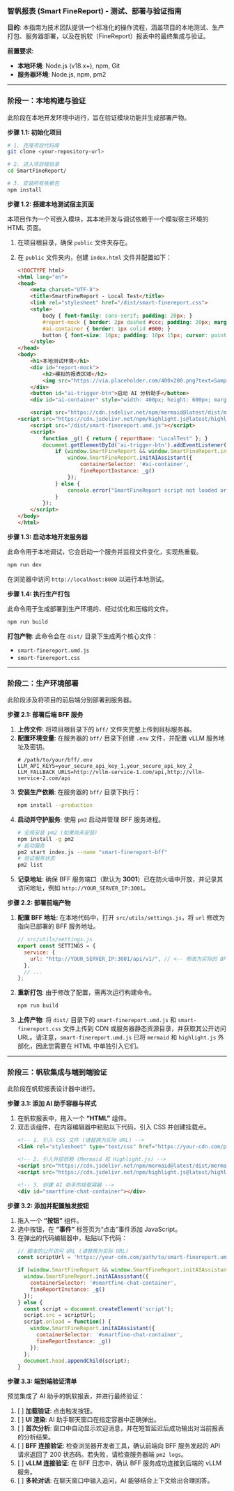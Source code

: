 ### **智帆报表 (Smart FineReport) - 测试、部署与验证指南**

**目的**: 本指南为技术团队提供一个标准化的操作流程，涵盖项目的本地测试、生产打包、服务器部署，以及在帆软（FineReport）报表中的最终集成与验证。

**前置要求**:

* **本地环境**: Node.js (v18.x+), npm, Git
* **服务器环境**: Node.js, npm, pm2

---

### **阶段一：本地构建与验证**

此阶段在本地开发环境中进行，旨在验证模块功能并生成部署产物。

**步骤 1.1: 初始化项目**

```bash
# 1. 克隆项目代码库
git clone <your-repository-url>

# 2. 进入项目根目录
cd SmartFineReport/

# 3. 安装所有依赖包
npm install
```

**步骤 1.2: 搭建本地测试宿主页面**

本项目作为一个可嵌入模块，其本地开发与调试依赖于一个模拟宿主环境的 HTML 页面。

1. 在项目根目录，确保 `public` 文件夹存在。
2. 在 `public` 文件夹内，创建 `index.html` 文件并配置如下：

   ```html
   <!DOCTYPE html>
   <html lang="en">
   <head>
       <meta charset="UTF-8">
       <title>SmartFineReport - Local Test</title>
       <link rel="stylesheet" href="/dist/smart-finereport.css">
       <style>
           body { font-family: sans-serif; padding: 20px; }
           #report-mock { border: 2px dashed #ccc; padding: 20px; margin-bottom: 20px; background-color: #f7f7f7; }
           #ai-container { border: 1px solid #000; }
           button { font-size: 16px; padding: 10px 15px; cursor: pointer; }
       </style>
   </head>
   <body>
       <h1>本地测试环境</h1>
       <div id="report-mock">
           <h2>模拟的报表区域</h2>
           <img src="https://via.placeholder.com/400x200.png?text=Sample+Chart" alt="Sample Chart">
       </div>
       <button id="ai-trigger-btn">启动 AI 分析助手</button>
       <div id="ai-container" style="width: 400px; height: 600px; margin-top: 20px;"></div>

       <script src="https://cdn.jsdelivr.net/npm/mermaid@latest/dist/mermaid.min.js"></script>
   <script src="https://cdn.jsdelivr.net/npm/highlight.js@latest/highlight.min.js"></script>
       <script src="/dist/smart-finereport.umd.js"></script>
       <script>
           function _g() { return { reportName: "LocalTest" }; }
           document.getElementById('ai-trigger-btn').addEventListener('click', function() {
               if (window.SmartFineReport && window.SmartFineReport.initAIAssistant) {
                   window.SmartFineReport.initAIAssistant({
                       containerSelector: '#ai-container',
                       fineReportInstance: _g()
                   });
               } else {
                   console.error("SmartFineReport script not loaded or failed to initialize.");
               }
           });
       </script>
   </body>
   </html>
   ```

**步骤 1.3: 启动本地开发服务器**

此命令用于本地调试，它会启动一个服务并监视文件变化，实现热重载。

```bash
npm run dev
```

在浏览器中访问 `http://localhost:8080` 以进行本地测试。

**步骤 1.4: 执行生产打包**

此命令用于生成部署到生产环境的、经过优化和压缩的文件。

```bash
npm run build
```

**打包产物**:
此命令会在 `dist/` 目录下生成两个核心文件：

* `smart-finereport.umd.js`
* `smart-finereport.css`

---

### **阶段二：生产环境部署**

此阶段涉及将项目的前后端分别部署到服务器。

**步骤 2.1: 部署后端 BFF 服务**

1. **上传文件**: 将项目根目录下的 `bff/` 文件夹完整上传到目标服务器。
2. **配置环境变量**: 在服务器的 `bff/` 目录下创建 `.env` 文件，并配置 vLLM 服务地址及密钥。
   ```plaintext
   # /path/to/your/bff/.env
   LLM_API_KEYS=your_secure_api_key_1,your_secure_api_key_2
   LLM_FALLBACK_URLS=http://vllm-service-1.com/api,http://vllm-service-2.com/api
   ```
3. **安装生产依赖**: 在服务器的 `bff/` 目录下执行：
   ```bash
   npm install --production
   ```
4. **启动并守护服务**: 使用 `pm2` 启动并管理 BFF 服务进程。
   ```bash
   # 全局安装 pm2 (如果尚未安装)
   npm install -g pm2
   # 启动服务
   pm2 start index.js --name "smart-finereport-bff"
   # 验证服务状态
   pm2 list
   ```
5. **记录地址**: 确保 BFF 服务端口（默认为 **3001**）已在防火墙中开放，并记录其访问地址，例如 `http://YOUR_SERVER_IP:3001`。

**步骤 2.2: 部署前端产物**

1. **配置 BFF 地址**: 在本地代码中，打开 `src/utils/settings.js`，将 `url` 修改为指向已部署的 BFF 服务地址。
   ```javascript
   // src/utils/settings.js
   export const SETTINGS = {
     service: {
       url: "http://YOUR_SERVER_IP:3001/api/v1/", // <-- 修改为实际的 BFF 地址
     },
     // ...
   };
   ```
2. **重新打包**: 由于修改了配置，需再次运行构建命令。
   ```bash
   npm run build
   ```
3. **上传产物**: 将 `dist/` 目录下的 `smart-finereport.umd.js` 和 `smart-finereport.css` 文件上传到 CDN
   或服务器静态资源目录，并获取其公开访问 URL。请注意，`smart-finereport.umd.js` 已将 `mermaid` 和 `highlight.js`
   外部化，因此您需要在 HTML 中单独引入它们。

---

### **阶段三：帆软集成与端到端验证**

此阶段在帆软报表设计器中进行。

**步骤 3.1: 添加 AI 助手容器与样式**

1. 在帆软报表中，拖入一个 **“HTML”** 组件。
2. 双击该组件，在内容编辑器中粘贴以下代码，引入 CSS 并创建挂载点。
   ```html
   <!-- 1. 引入 CSS 文件 (请替换为实际 URL) -->
   <link rel="stylesheet" type="text/css" href="https://your-cdn.com/path/to/smart-finereport.css">

   <!-- 2. 引入外部依赖 (Mermaid 和 Highlight.js) -->
   <script src="https://cdn.jsdelivr.net/npm/mermaid@latest/dist/mermaid.min.js"></script>
   <script src="https://cdn.jsdelivr.net/npm/highlight.js@latest/highlight.min.js"></script>

   <!-- 3. 创建 AI 助手的挂载容器 -->
   <div id="smartfine-chat-container"></div>
   ```

**步骤 3.2: 添加并配置触发按钮**

1. 拖入一个 **“按钮”** 组件。
2. 选中按钮，在 **“事件”** 标签页为“点击”事件添加 JavaScript。
3. 在弹出的代码编辑器中，粘贴以下代码：
   ```javascript
   // 脚本的公开访问 URL (请替换为实际 URL)
   const scriptUrl = 'https://your-cdn.com/path/to/smart-finereport.umd.js';

   if (window.SmartFineReport && window.SmartFineReport.initAIAssistant) {
     window.SmartFineReport.initAIAssistant({
       containerSelector: '#smartfine-chat-container',
       fineReportInstance: _g()
     });
   } else {
     const script = document.createElement('script');
     script.src = scriptUrl;
     script.onload = function() {
       window.SmartFineReport.initAIAssistant({
         containerSelector: '#smartfine-chat-container',
         fineReportInstance: _g()
       });
     };
     document.head.appendChild(script);
   }
   ```

**步骤 3.3: 端到端验证清单**

预览集成了 AI 助手的帆软报表，并进行最终验证：

1.  [ ] **加载验证**: 点击触发按钮。
2.  [ ] **UI 渲染**: AI 助手聊天窗口在指定容器中正确弹出。
3.  [ ] **首次分析**: 窗口中自动显示欢迎消息，并在短暂延迟后成功输出对当前报表的分析结果。
4.  [ ] **BFF 连接验证**: 检查浏览器开发者工具，确认前端向 BFF 服务发起的 API 请求返回了 200 状态码。若失败，请检查服务器端
    `pm2 logs`。
5.  [ ] **vLLM 连接验证**: 在 BFF 日志中，确认 BFF 服务成功连接到后端的 vLLM 服务。
6.  [ ] **多轮对话**: 在聊天窗口中输入追问，AI 能够结合上下文给出合理回答。